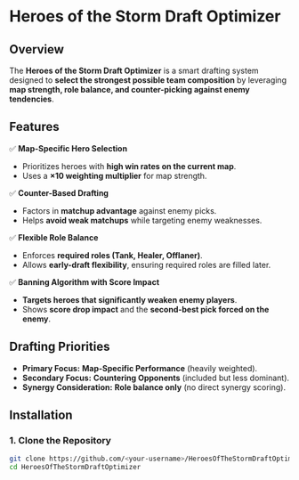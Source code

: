 # Heroes of the Storm Draft Optimizer

## Overview
The **Heroes of the Storm Draft Optimizer** is a smart drafting system designed to **select the strongest possible team composition** by leveraging **map strength, role balance, and counter-picking against enemy tendencies**.

## Features

✅ **Map-Specific Hero Selection**
- Prioritizes heroes with **high win rates on the current map**.
- Uses a **×10 weighting multiplier** for map strength.

✅ **Counter-Based Drafting**
- Factors in **matchup advantage** against enemy picks.
- Helps **avoid weak matchups** while targeting enemy weaknesses.

✅ **Flexible Role Balance**
- Enforces **required roles (Tank, Healer, Offlaner)**.
- Allows **early-draft flexibility**, ensuring required roles are filled later.

✅ **Banning Algorithm with Score Impact**
- **Targets heroes that significantly weaken enemy players**.
- Shows **score drop impact** and the **second-best pick forced on the enemy**.

## Drafting Priorities
- **Primary Focus:** **Map-Specific Performance** (heavily weighted).
- **Secondary Focus:** **Countering Opponents** (included but less dominant).
- **Synergy Consideration:** **Role balance only** (no direct synergy scoring).

## Installation

### **1. Clone the Repository**
```sh
git clone https://github.com/<your-username>/HeroesOfTheStormDraftOptimizer.git
cd HeroesOfTheStormDraftOptimizer
